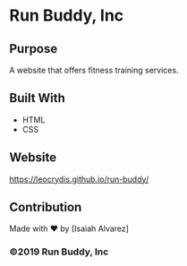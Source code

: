 # Run Buddy, Inc

## Purpose
A website that offers fitness training services.

## Built With
* HTML
* CSS

## Website
https://leocrydis.github.io/run-buddy/

## Contribution
Made with ❤️ by [Isaiah Alvarez]

### ©️2019 Run Buddy, Inc 
